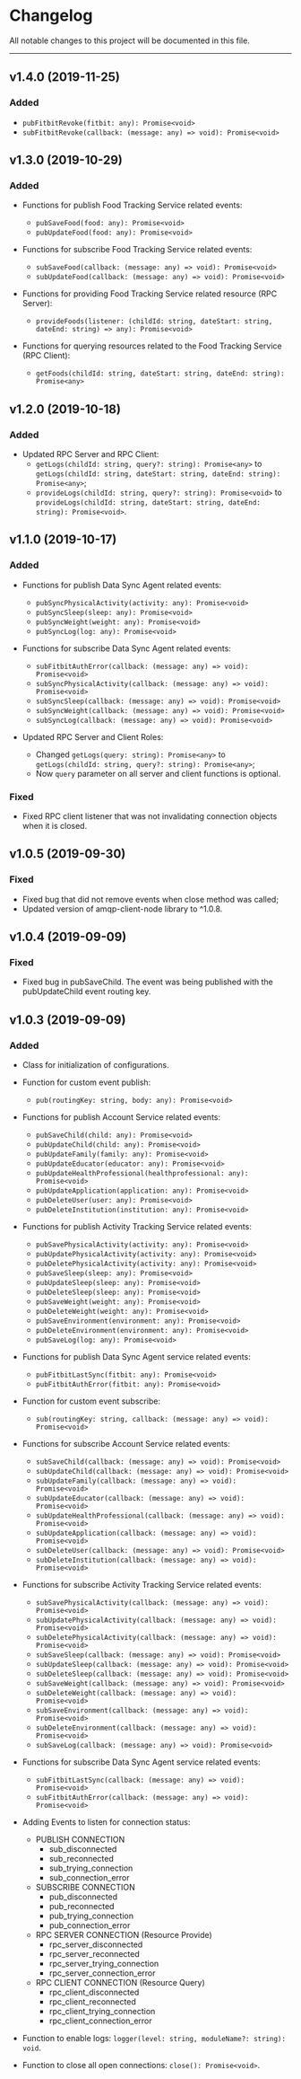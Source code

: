 # Changelog
All notable changes to this project will be documented in this file.

--------
## v1.4.0 (2019-11-25)
### Added
 - `pubFitbitRevoke(fitbit: any): Promise<void>`
 - `subFitbitRevoke(callback: (message: any) => void): Promise<void>`
   
## v1.3.0 (2019-10-29)
### Added
 - Functions for publish Food Tracking Service related events:
   - `pubSaveFood(food: any): Promise<void>`
   - `pubUpdateFood(food: any): Promise<void>`

 - Functions for subscribe Food Tracking Service related events:
   - `subSaveFood(callback: (message: any) => void): Promise<void>` 
   - `subUpdateFood(callback: (message: any) => void): Promise<void>`
  
 - Functions for providing Food Tracking Service related resource (RPC Server):
   - `provideFoods(listener: (childId: string, dateStart: string, dateEnd: string) => any): Promise<void>`
   
 - Functions for querying resources related to the Food Tracking Service (RPC Client):
   - `getFoods(childId: string, dateStart: string, dateEnd: string): Promise<any>`
   
## v1.2.0 (2019-10-18)
### Added
 - Updated RPC Server and RPC Client:
   - `getLogs(childId: string, query?: string): Promise<any>` to `getLogs(childId: string, dateStart: string, dateEnd: string): Promise<any>`;
   - `provideLogs(childId: string, query?: string): Promise<void>` to `provideLogs(childId: string, dateStart: string, dateEnd: string): Promise<void>`.

## v1.1.0 (2019-10-17)
### Added
 - Functions for publish Data Sync Agent related events:
   - `pubSyncPhysicalActivity(activity: any): Promise<void>`
   - `pubSyncSleep(sleep: any): Promise<void>`
   - `pubSyncWeight(weight: any): Promise<void>`
   - `pubSyncLog(log: any): Promise<void>`

 - Functions for subscribe Data Sync Agent related events:
   - `subFitbitAuthError(callback: (message: any) => void): Promise<void>`
   - `subSyncPhysicalActivity(callback: (message: any) => void): Promise<void>`
   - `subSyncSleep(callback: (message: any) => void): Promise<void>`
   - `subSyncWeight(callback: (message: any) => void): Promise<void>`
   - `subSyncLog(callback: (message: any) => void): Promise<void>`

 - Updated RPC Server and Client Roles:
   - Changed `getLogs(query: string): Promise<any>` to `getLogs(childId: string, query?: string): Promise<any>`;
   - Now `query` parameter on all server and client functions is optional.

### Fixed
- Fixed RPC client listener that was not invalidating connection objects when it is closed.

## v1.0.5 (2019-09-30)
### Fixed
- Fixed bug that did not remove events when close method was called;
- Updated version of amqp-client-node library to ^1.0.8.

## v1.0.4 (2019-09-09)
### Fixed
- Fixed bug in pubSaveChild. The event was being published with the pubUpdateChild event routing key.

## v1.0.3 (2019-09-09)
### Added
- Class for initialization of configurations.

- Function for custom event publish:
  - `pub(routingKey: string, body: any): Promise<void>`
  
- Functions for publish Account Service related events:
  - `pubSaveChild(child: any): Promise<void>`
  - `pubUpdateChild(child: any): Promise<void>`
  - `pubUpdateFamily(family: any): Promise<void>`
  - `pubUpdateEducator(educator: any): Promise<void>`
  - `pubUpdateHealthProfessional(healthprofessional: any): Promise<void>`
  - `pubUpdateApplication(application: any): Promise<void>`
  - `pubDeleteUser(user: any): Promise<void>`
  - `pubDeleteInstitution(institution: any): Promise<void>`
  
- Functions for publish Activity Tracking Service related events:
  - `pubSavePhysicalActivity(activity: any): Promise<void>`
  - `pubUpdatePhysicalActivity(activity: any): Promise<void>`
  - `pubDeletePhysicalActivity(activity: any): Promise<void>`
  - `pubSaveSleep(sleep: any): Promise<void>`
  - `pubUpdateSleep(sleep: any): Promise<void>`
  - `pubDeleteSleep(sleep: any): Promise<void>`
  - `pubSaveWeight(weight: any): Promise<void>`
  - `pubDeleteWeight(weight: any): Promise<void>`
  - `pubSaveEnvironment(environment: any): Promise<void>`
  - `pubDeleteEnvironment(environment: any): Promise<void>`
  - `pubSaveLog(log: any): Promise<void>`
  
- Functions for publish Data Sync Agent service related events:
  - `pubFitbitLastSync(fitbit: any): Promise<void>`
  - `pubFitbitAuthError(fitbit: any): Promise<void>`

- Function for custom event subscribe:
  - `sub(routingKey: string, callback: (message: any) => void): Promise<void>`
  
- Functions for subscribe Account Service related events:
  - `subSaveChild(callback: (message: any) => void): Promise<void>`
  - `subUpdateChild(callback: (message: any) => void): Promise<void>`
  - `subUpdateFamily(callback: (message: any) => void): Promise<void>`
  - `subUpdateEducator(callback: (message: any) => void): Promise<void>`
  - `subUpdateHealthProfessional(callback: (message: any) => void): Promise<void>`
  - `subUpdateApplication(callback: (message: any) => void): Promise<void>`
  - `subDeleteUser(callback: (message: any) => void): Promise<void>`
  - `subDeleteInstitution(callback: (message: any) => void): Promise<void>`
  
- Functions for subscribe Activity Tracking Service related events:
  - `subSavePhysicalActivity(callback: (message: any) => void): Promise<void>`
  - `subUpdatePhysicalActivity(callback: (message: any) => void): Promise<void>`
  - `subDeletePhysicalActivity(callback: (message: any) => void): Promise<void>`
  - `subSaveSleep(callback: (message: any) => void): Promise<void>`
  - `subUpdateSleep(callback: (message: any) => void): Promise<void>`
  - `subDeleteSleep(callback: (message: any) => void): Promise<void>`
  - `subSaveWeight(callback: (message: any) => void): Promise<void>`
  - `subDeleteWeight(callback: (message: any) => void): Promise<void>`
  - `subSaveEnvironment(callback: (message: any) => void): Promise<void>`
  - `subDeleteEnvironment(callback: (message: any) => void): Promise<void>`
  - `subSaveLog(callback: (message: any) => void): Promise<void>`

- Functions for subscribe Data Sync Agent service related events:
  - `subFitbitLastSync(callback: (message: any) => void): Promise<void>`
  - `subFitbitAuthError(callback: (message: any) => void): Promise<void>`
  
- Adding Events to listen for connection status:
  - PUBLISH CONNECTION
    - sub_disconnected
    - sub_reconnected
    - sub_trying_connection
    - sub_connection_error
  - SUBSCRIBE CONNECTION
    - pub_disconnected
    - pub_reconnected
    - pub_trying_connection
    - pub_connection_error
  - RPC SERVER CONNECTION (Resource Provide)
    - rpc_server_disconnected
    - rpc_server_reconnected
    - rpc_server_trying_connection
    - rpc_server_connection_error    
  - RPC CLIENT CONNECTION  (Resource Query)
    - rpc_client_disconnected
    - rpc_client_reconnected
    - rpc_client_trying_connection
    - rpc_client_connection_error
    
- Function to enable logs: `logger(level: string, moduleName?: string): void`.

- Function to close all open connections: `close(): Promise<void>`.
    



